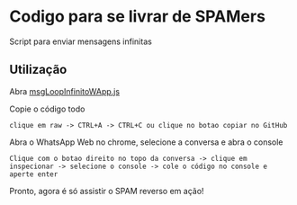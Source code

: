 # Codigo para se livrar de SPAMers

Script para enviar mensagens infinitas

## Utilização

Abra [msgLoopInfinitoWApp.js](https://github.com/tmuniz570/msgLoopInfinitoWApp/blob/main/msgLoopInfinitoWApp.js)

Copie o código todo

``clique em raw -> CTRL+A -> CTRL+C ou clique no botao copiar no GitHub``

Abra o WhatsApp Web no chrome, selecione a conversa e abra o console

``Clique com o botao direito no topo da conversa -> clique em inspecionar -> selecione o console -> cole o código no console e aperte enter``

Pronto, agora é só assistir o SPAM reverso em ação!
